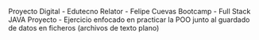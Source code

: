 Proyecto Digital - Edutecno
Relator - Felipe Cuevas
Bootcamp - Full Stack JAVA
Proyecto - Ejercicio enfocado en practicar la POO junto al guardado de datos en ficheros (archivos de texto plano)
